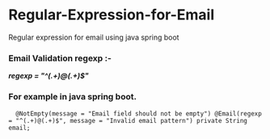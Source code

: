 # Regular-Expression-for-Email
Regular expression for email using java spring boot

### Email Validation regexp :-

<b><i>regexp = "^(.+)@(.+)$"</b></i>

### For example in java spring boot.

`   @NotEmpty(message = "Email field should not be empty")
    @Email(regexp = "^(.+)@(.+)$", message = "Invalid email pattern")
    private String email;
`
